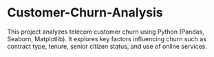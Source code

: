 # Customer-Churn-Analysis
This project analyzes telecom customer churn using Python (Pandas, Seaborn, Matplotlib). It explores key factors influencing churn such as contract type, tenure, senior citizen status, and use of online services.
